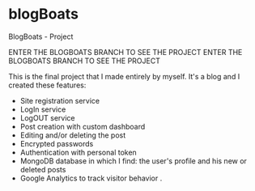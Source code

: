 # blogBoats
BlogBoats - Project 

ENTER THE BLOGBOATS BRANCH TO SEE THE PROJECT
ENTER THE BLOGBOATS BRANCH TO SEE THE PROJECT

This is the final project that I made entirely by myself.
It's a blog and I created these features:

- Site registration service
- LogIn service
- LogOUT service
- Post creation with custom dashboard
- Editing and/or deleting the post
- Encrypted passwords
- Authentication with personal token
- MongoDB database in which I find: the user's profile and his new or deleted posts
- Google Analytics to track visitor behavior .
